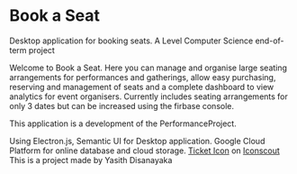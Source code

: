 # Book a Seat 
Desktop application for booking seats. A Level Computer Science end-of-term project

Welcome to Book a Seat.
Here you can manage and organise large seating arrangements for performances and gatherings, allow easy purchasing, reserving and management of seats and a complete dashboard to view analytics for event organisers.
Currently includes seating arrangements for only 3 dates but can be increased using the firbase console.

This application is a development of the PerformanceProject.

Using Electron.js, Semantic UI for Desktop application.
Google Cloud Platform for online database and cloud storage.
<a href="https://iconscout.com/icons/ticket" target="_blank">Ticket Icon</a> on <a href="https://iconscout.com">Iconscout</a>
This is a project made by Yasith Disanayaka
